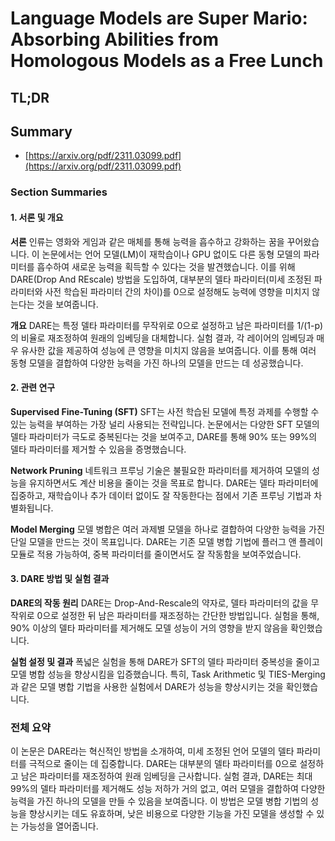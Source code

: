 # Language Models are Super Mario: Absorbing Abilities from Homologous Models as a Free Lunch
## TL;DR
## Summary
- [https://arxiv.org/pdf/2311.03099.pdf](https://arxiv.org/pdf/2311.03099.pdf)

### Section Summaries

#### 1. 서론 및 개요

**서론**
인류는 영화와 게임과 같은 매체를 통해 능력을 흡수하고 강화하는 꿈을 꾸어왔습니다. 이 논문에서는 언어 모델(LM)이 재학습이나 GPU 없이도 다른 동형 모델의 파라미터를 흡수하여 새로운 능력을 획득할 수 있다는 것을 발견했습니다. 이를 위해 DARE(Drop And REscale) 방법을 도입하여, 대부분의 델타 파라미터(미세 조정된 파라미터와 사전 학습된 파라미터 간의 차이)를 0으로 설정해도 능력에 영향을 미치지 않는다는 것을 보여줍니다.

**개요**
DARE는 특정 델타 파라미터를 무작위로 0으로 설정하고 남은 파라미터를 1/(1-p)의 비율로 재조정하여 원래의 임베딩을 대체합니다. 실험 결과, 각 레이어의 임베딩과 매우 유사한 값을 제공하여 성능에 큰 영향을 미치지 않음을 보여줍니다. 이를 통해 여러 동형 모델을 결합하여 다양한 능력을 가진 하나의 모델을 만드는 데 성공했습니다.

#### 2. 관련 연구

**Supervised Fine-Tuning (SFT)**
SFT는 사전 학습된 모델에 특정 과제를 수행할 수 있는 능력을 부여하는 가장 널리 사용되는 전략입니다. 논문에서는 다양한 SFT 모델의 델타 파라미터가 극도로 중복된다는 것을 보여주고, DARE를 통해 90% 또는 99%의 델타 파라미터를 제거할 수 있음을 증명했습니다.

**Network Pruning**
네트워크 프루닝 기술은 불필요한 파라미터를 제거하여 모델의 성능을 유지하면서도 계산 비용을 줄이는 것을 목표로 합니다. DARE는 델타 파라미터에 집중하고, 재학습이나 추가 데이터 없이도 잘 작동한다는 점에서 기존 프루닝 기법과 차별화됩니다.

**Model Merging**
모델 병합은 여러 과제별 모델을 하나로 결합하여 다양한 능력을 가진 단일 모델을 만드는 것이 목표입니다. DARE는 기존 모델 병합 기법에 플러그 앤 플레이 모듈로 적용 가능하여, 중복 파라미터를 줄이면서도 잘 작동함을 보여주었습니다.

#### 3. DARE 방법 및 실험 결과

**DARE의 작동 원리**
DARE는 Drop-And-Rescale의 약자로, 델타 파라미터의 값을 무작위로 0으로 설정한 뒤 남은 파라미터를 재조정하는 간단한 방법입니다. 실험을 통해, 90% 이상의 델타 파라미터를 제거해도 모델 성능이 거의 영향을 받지 않음을 확인했습니다.

**실험 설정 및 결과**
폭넓은 실험을 통해 DARE가 SFT의 델타 파라미터 중복성을 줄이고 모델 병합 성능을 향상시킴을 입증했습니다. 특히, Task Arithmetic 및 TIES-Merging과 같은 모델 병합 기법을 사용한 실험에서 DARE가 성능을 향상시키는 것을 확인했습니다.

### 전체 요약

이 논문은 DARE라는 혁신적인 방법을 소개하여, 미세 조정된 언어 모델의 델타 파라미터를 극적으로 줄이는 데 집중합니다. DARE는 대부분의 델타 파라미터를 0으로 설정하고 남은 파라미터를 재조정하여 원래 임베딩을 근사합니다. 실험 결과, DARE는 최대 99%의 델타 파라미터를 제거해도 성능 저하가 거의 없고, 여러 모델을 결합하여 다양한 능력을 가진 하나의 모델을 만들 수 있음을 보여줍니다. 이 방법은 모델 병합 기법의 성능을 향상시키는 데도 유효하며, 낮은 비용으로 다양한 기능을 가진 모델을 생성할 수 있는 가능성을 열어줍니다.